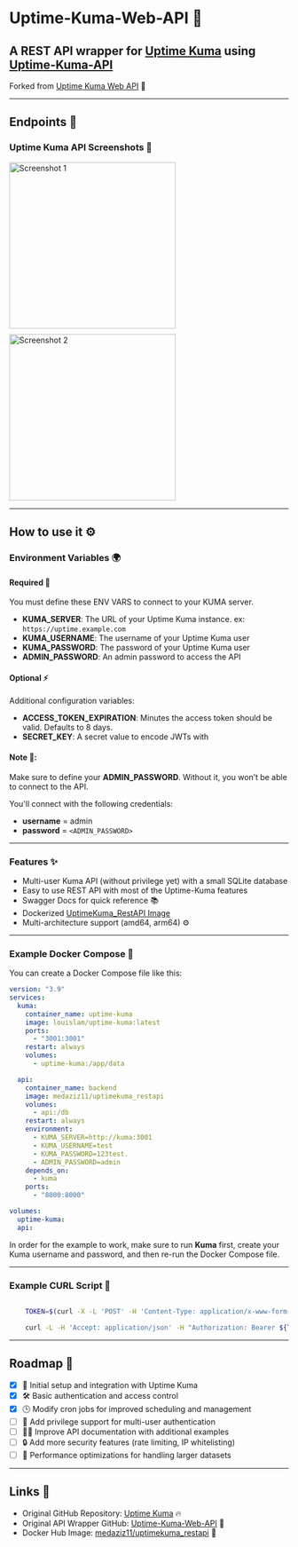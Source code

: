 # Uptime-Kuma-Web-API 🚀

## A REST API wrapper for [Uptime Kuma](https://github.com/louislam/uptime-kuma) using [Uptime-Kuma-API](https://github.com/lucasheld/uptime-kuma-api)

Forked from [Uptime Kuma Web API](https://github.com/MedAziz11/Uptime-Kuma-Web-API) 🌱

---

## Endpoints 📡

### Uptime Kuma API Screenshots 📸

<div style="display: flex; flex-wrap: wrap; gap: 10px;">
  <img src="./images/1.png" alt="Screenshot 1" width="300" />
  <img src="./images/2.png" alt="Screenshot 2" width="300" />
</div>

---

## How to use it ⚙️

### Environment Variables 🌍

#### Required 🔑
You must define these ENV VARS to connect to your KUMA server.

- **KUMA_SERVER**: The URL of your Uptime Kuma instance. ex: `https://uptime.example.com`
- **KUMA_USERNAME**: The username of your Uptime Kuma user
- **KUMA_PASSWORD**: The password of your Uptime Kuma user
- **ADMIN_PASSWORD**: An admin password to access the API

#### Optional ⚡
Additional configuration variables:

- **ACCESS_TOKEN_EXPIRATION**: Minutes the access token should be valid. Defaults to 8 days.
- **SECRET_KEY**: A secret value to encode JWTs with

#### Note 📝:
Make sure to define your **ADMIN_PASSWORD**. Without it, you won’t be able to connect to the API.

You'll connect with the following credentials:

- **username** = admin
- **password** = `<ADMIN_PASSWORD>`

---

### Features ✨

- Multi-user Kuma API (without privilege yet) with a small SQLite database
- Easy to use REST API with most of the Uptime-Kuma features
- Swagger Docs for quick reference 📚
- Dockerized [UptimeKuma_RestAPI Image](https://hub.docker.com/repository/docker/medaziz11/uptimekuma_restapi)
- Multi-architecture support (amd64, arm64) ⚙️

---

### Example Docker Compose 🐳

You can create a Docker Compose file like this:

```yaml
version: "3.9"
services:
  kuma:
    container_name: uptime-kuma
    image: louislam/uptime-kuma:latest
    ports:
      - "3001:3001"
    restart: always
    volumes:
      - uptime-kuma:/app/data

  api:
    container_name: backend
    image: medaziz11/uptimekuma_restapi
    volumes:
      - api:/db
    restart: always
    environment:
      - KUMA_SERVER=http://kuma:3001
      - KUMA_USERNAME=test
      - KUMA_PASSWORD=123test.
      - ADMIN_PASSWORD=admin
    depends_on:
      - kuma
    ports:
      - "8000:8000"

volumes:
  uptime-kuma:
  api:
```

In order for the example to work, make sure to run **Kuma** first, create your Kuma username and password, and then re-run the Docker Compose file.

---

### Example CURL Script 📝

```bash

    TOKEN=$(curl -X -L 'POST' -H 'Content-Type: application/x-www-form-urlencoded' --data 'username=admin&password=admin' http://127.0.0.1:8000/login/access-token/ | jq -r ".access_token")

    curl -L -H 'Accept: application/json' -H "Authorization: Bearer ${TOKEN}" http://127.0.0.1:8000/monitors/

```

---

## Roadmap 📅

- [x] 🌱 Initial setup and integration with Uptime Kuma
- [x] 🛠️ Basic authentication and access control
- [x] 🕒 Modify cron jobs for improved scheduling and management
- [ ] 🚀 Add privilege support for multi-user authentication
- [ ] 🧑‍💻 Improve API documentation with additional examples
- [ ] 🔒 Add more security features (rate limiting, IP whitelisting)
- [ ] 🔧 Performance optimizations for handling larger datasets

---

## Links 🔗

- Original GitHub Repository: [Uptime Kuma](https://github.com/louislam/uptime-kuma) 🔥
- Original API Wrapper GitHub: [Uptime-Kuma-Web-API](https://github.com/eoNaho/Uptime-Kuma-Web-API) 🍴
- Docker Hub Image: [medaziz11/uptimekuma_restapi](https://hub.docker.com/repository/docker/medaziz11/uptimekuma_restapi) 🐳
```